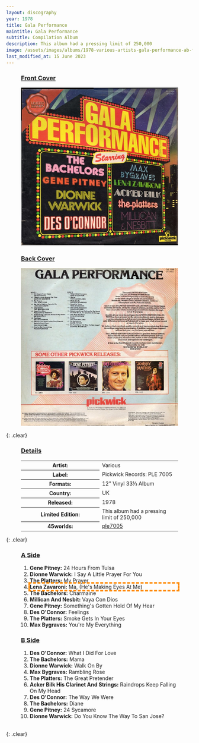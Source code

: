 ```yaml
---
layout: discography
year: 1978
title: Gala Performance
maintitle: Gala Performance
subtitle: Compilation Album
description: This album had a pressing limit of 250,000
image: /assets/images/albums/1978-various-artists-gala-performance-ab-fc.jpg
last_modified_at: 15 June 2023
---
```


<figure class="fig1">
<figcaption>
<h3 id="front"><a href="#front">Front Cover</a></h3>
</figcaption>
<a href="/assets/images/albums/1978-various-artists-gala-performance-ab-fc.jpg"><img src="/assets/images/albums/1978-various-artists-gala-performance-ab-fc.jpg" class="full-width zoom-in" alt="Front Cover for the album Gala Performance (1978)" /></a>
</figure>

<figure class="fig2">
<figcaption>
<h3 id="back"><a href="#back">Back Cover</a></h3>
</figcaption>
<a href="/assets/images/albums/1978-various-artists-gala-performance-2-ab-bc.jpg"><img src="/assets/images/albums/1978-various-artists-gala-performance-2-ab-bc.jpg" class="full-width zoom-in" alt="Back Cover for the album Gala Performance (1978)"/></a>
</figure>

{: .clear}

<figure class="fig3">
<figcaption>
<h3 id="details"><a href="#details">Details</a></h3>
</figcaption>
<table>
<tr><th style="width:50%">Artist:</th><td>Various</td></tr>
<tr><th>Label:</th><td>Pickwick Records: PLE 7005</td></tr>
<tr><th>Formats:</th><td>12" Vinyl 33⅓ Album</td></tr>
<tr><th>Country:</th><td>UK</td></tr>
<tr><th>Released:</th><td>1978</td></tr>
<tr><th>Limited Edition:</th><td>This album had a pressing limit of 250,000</td></tr>
<tr class="split"><th>45worlds:</th><td><a class="external-link" href="http://www.45worlds.com/vinyl/album/ple7005">ple7005</a></td></tr>
</table>
</figure>

{: .clear}

<figure class="fig1">
<figcaption>
<h3 id="a-side"><a href="#a-side">A Side</a></h3>
</figcaption>
<ol>
<li><b>Gene Pitney:</b> 24 Hours From Tulsa</li>
<li><b>Dionne Warwick:</b> I Say A Little Prayer For You</li>
<li><b>The Platters:</b> My Prayer</li>
<li style="outline: 4px dashed darkorange;"><b>Lena Zavaroni:</b> Ma, (He's Making Eyes At Me)</li>
<li><b>The Bachelors:</b> Charmaine</li>
<li><b>	Millican And Nesbit:</b> Vaya Con Dios</li>
<li><b>Gene Pitney:</b> Something's Gotten Hold Of My Hear</li>
<li><b>Des O'Connor:</b> Feelings</li>
<li><b>	The Platters:</b> Smoke Gets In Your Eyes</li>
<li><b>	Max Bygraves:</b> You're My Everything</li>
</ol>
</figure>

<figure class="fig2">
<figcaption>
<h3 id="b-side"><a href="#b-side">B Side</a></h3>
</figcaption>
<ol>
<li><b>Des O'Connor:</b> What I Did For Love</li>
<li><b>The Bachelors:</b> Mama</li>
<li><b>Dionne Warwick:</b> Walk On By</li>
<li><b>Max Bygraves:</b> Rambling Rose</li>
<li><b>The Platters:</b> The Great Pretender</li>
<li><b>Acker Bilk His Clarinet And Strings:</b> Raindrops Keep Falling On My Head</li>
<li><b>Des O'Connor:</b> The Way We Were</li>
<li><b>The Bachelors:</b> Diane</li>
<li><b>Gene Pitney:</b> 24 Sycamore</li>
<li><b>Dionne Warwick:</b> Do You Know The Way To San Jose?</li>
</ol>
</figure>

<br />{: .clear}
